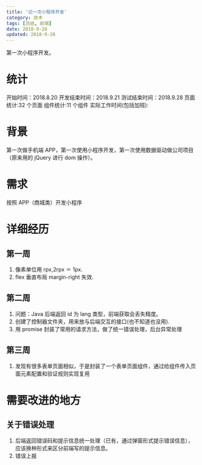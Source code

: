 ```yaml
---
title: '记一次小程序开发'
category: 技术
tags: [总结, 前端]
date: 2018-9-28
updated: 2018-9-28
---
```


第一次小程序开发。

<!-- more -->

# 统计

开始时间：2018.8.20
开发结束时间：2018.9.21
测试结束时间：2018.9.28
页面统计:32 个页面
组件统计:11 个组件
实际工作时间(包括加班):

# 背景

第一次做手机端 APP，第一次使用小程序开发，第一次使用数据驱动做公司项目（原来用的 jQuery 进行 dom 操作）。

# 需求

按照 APP（商城类）开发小程序

# 详细经历

## 第一周

1. 像素单位用 rpx,2rpx ＝ 1px.
2. flex 垂直布局 margin-right 失效.

## 第二周

1. 问题：Java 后端返回 id 为 lang 类型，前端获取会丢失精度。
2. 创建了控制器文件夹，用来放与后端交互的接口(也不知道也没用).
3. 用 promise 封装了常用的请求方法，做了统一错误处理，后台异常处理

## 第三周

1. 发现有很多表单页面相似，于是封装了一个表单页面组件，通过给组件传入页面元素配置和验证规则实现复用

# 需要改进的地方

## 关于错误处理

1. 后端返回错误码和提示信息统一处理（已有，通过弹窗形式提示错误信息），应该换种形式来区分前端写的提示信息。
2. 错误上报
